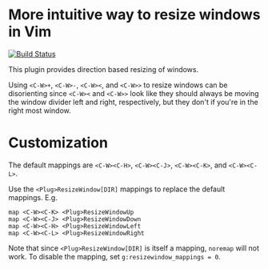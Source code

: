 More intuitive way to resize windows in Vim
===========================================

[![Build Status](https://travis-ci.org/sw561/vim-resizewindow.svg?branch=master)](https://travis-ci.org/sw561/vim-resizewindow)

This plugin provides direction based resizing of windows.

Using `<C-W>+`, `<C-W>-`, `<C-W><`, and `<C-W>>` to resize windows can be
disorienting since `<C-W><` and `<C-W>>` look like they should always be moving
the window divider left and right, respectively, but they don't if you're in the
right most window.

Customization
=============

The default mappings are `<C-W><C-H>`, `<C-W><C-J>`, `<C-W><C-K>`, and
`<C-W><C-L>`.

Use the `<Plug>ResizeWindow[DIR]` mappings to replace the default mappings.
E.g.
```
map <C-W><C-K> <Plug>ResizeWindowUp
map <C-W><C-J> <Plug>ResizeWindowDown
map <C-W><C-H> <Plug>ResizeWindowLeft
map <C-W><C-L> <Plug>ResizeWindowRight
```
Note that since `<Plug>ResizeWindow[DIR]` is itself a mapping, `noremap` will
not work.
To disable the mapping, set `g:resizewindow_mappings = 0`.
